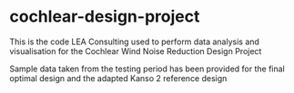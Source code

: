 # cochlear-design-project
This is the code LEA Consulting used to perform data analysis and visualisation for the Cochlear Wind Noise Reduction Design Project

Sample data taken from the testing period has been provided for the final optimal design and the adapted Kanso 2 reference design
